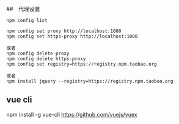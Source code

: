 ##　代理设置
```
npm config list

npm config set proxy http://localhost:1080
npm config set https-proxy http://localhost:1080

或者
npm config delete proxy
npm config delete https-proxy
npm config set registry=https://registry.npm.taobao.org

或者
npm install jquery --registry=https://registry.npm.taobao.org

```

## vue cli 
npm install -g vue-cli
https://github.com/vuejs/vuex